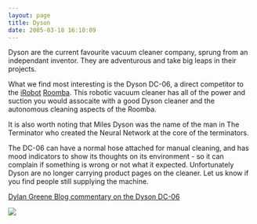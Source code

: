 ```yaml
---
layout: page
title: Dyson
date: 2005-03-18 16:10:09
---
```

<p>Dyson are the current favourite vacuum cleaner company, sprung from an independant inventor. They are adventurous and take big leaps in their projects.
</p>
<p>What we find most interesting is the Dyson DC-06, a direct competitor to the <a class="wiki" href="/wiki/irobot.html" title="iRobot">iRobot</a> <a class="wiki" href="/wiki/roomba.html" title="A Robotic vacuum cleaning system">Roomba</a>. This robotic vacuum cleaner has all of the power and suction you would assocaite with a good Dyson cleaner and the autonomous cleaning aspects of the Roomba.
</p>
<p>It is also worth noting that Miles Dyson was the name of the man in The Terminator who created the Neural Network at the core of the terminators.
</p>
<p>The DC-06 can have a normal hose attached for manual cleaning, and has mood indicators to show its thoughts on its environment - so it can complain if something is wrong or not what it expected. Unfortunately Dyson are no longer carrying product pages on the cleaner. Let us know if you find people still supplying the machine.
</p>
<p><a class="wiki" href="tiki-directory_redirect.php?siteId=84" rel="">Dylan Greene Blog commentary on the Dyson DC-06</a>
</p>
<p><img class="img-responsive" src="image191"/>
</p>
